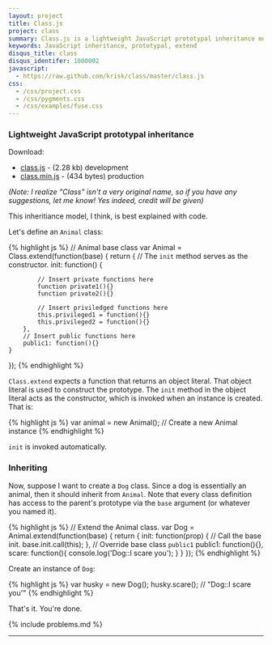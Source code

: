 ```yaml
---
layout: project
title: Class.js
project: class
summary: Class.js is a lightweight JavaScript prototypal inheritance model
keywords: JavaScript inheritance, prototypal, extend
disqus_title: class
disqus_identifer: 1000002
javascript:
  - https://raw.github.com/krisk/class/master/class.js
css:
  - /css/project.css
  - /css/pygments.css
  - /css/examples/fuse.css
---
```


### Lightweight JavaScript prototypal inheritance

Download:

<ul class="download-list">
  <li><a href="https://raw.github.com/krisk/class/master/class.js">class.js</a> - (2.28 kb) development</li>
  <li><a href="https://raw.github.com/krisk/class/master/class.min.js">class.min.js</a> - (434 bytes) production</li>
</ul>

*(Note: I realize "Class" isn't a very original name, so if you have any suggestions, let me know! Yes indeed, credit will be given)*

This inheritiance model, I think, is best explained with code.

Let's define an `Animal` class:

{% highlight js %}
// Animal base class
var Animal = Class.extend(function(base) {
    return {
        // The `init` method serves as the constructor.
        init: function() {

            // Insert private functions here
            function private1(){}
            function private2(){}

            // Insert priviledged functions here
            this.privileged1 = function(){}
            this.privileged2 = function(){}
        },
        // Insert public functions here
        public1: function(){}
    }
});
{% endhighlight %}

`Class.extend` expects a function that returns an object literal. That object literal is used to construct the prototype. The `init` method in the object literal acts as the constructor, which is invoked when an instance is created. That is:

{% highlight js %}
var animal = new Animal(); // Create a new Animal instance
{% endhighlight %}

`init` is invoked automatically.

### Inheriting

Now, suppose I want to create a `Dog` class. Since a dog is essentially an animal, then it should inherit from `Animal`. Note that every class definition has access to the parent's prototype via the `base` argument (or whatever you named it).

{% highlight js %}
// Extend the Animal class.
var Dog = Animal.extend(function(base) {
    return {
        init: function(prop) {
            // Call the base init.
            base.init.call(this);
        },
        // Override base class `public1`
        public1: function(){},
        scare: function(){
            console.log('Dog::I scare you');
        }
    }
});
{% endhighlight %}

Create an instance of `Dog`:

{% highlight js %}
var husky = new Dog();
husky.scare(); // "Dog::I scare you'"
{% endhighlight %}

That's it.  You're done.

{% include problems.md %}

- - -